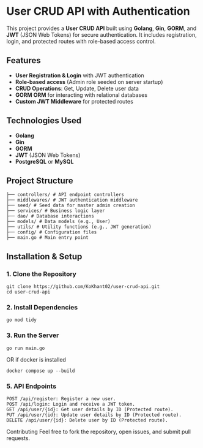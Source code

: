 # User CRUD API with Authentication

This project provides a **User CRUD API** built using **Golang**, **Gin**, **GORM**, and **JWT** (JSON Web Tokens) for secure authentication. It includes registration, login, and protected routes with role-based access control.

## Features
- **User Registration & Login** with JWT authentication
- **Role-based access** (Admin role seeded on server startup)
- **CRUD Operations**: Get, Update, Delete user data
- **GORM ORM** for interacting with relational databases
- **Custom JWT Middleware** for protected routes

## Technologies Used
- **Golang**
- **Gin**
- **GORM**
- **JWT** (JSON Web Tokens)
- **PostgreSQL** or **MySQL**

## Project Structure
```
├── controllers/ # API endpoint controllers 
├── middlewares/ # JWT authentication middleware
├── seed/ # Seed data for master admin creation
├── services/ # Business logic layer
├── dao/ # Database interactions
├── models/ # Data models (e.g., User)
├── utils/ # Utility functions (e.g., JWT generation)
├── config/ # Configuration files
├── main.go # Main entry point 
```

## Installation & Setup

### 1. Clone the Repository
```
git clone https://github.com/KoKhant02/user-crud-api.git
cd user-crud-api
```

### 2. Install Dependencies
```
go mod tidy
```

### 3. Run the Server
```
go run main.go
```
OR if docker is installed
```
docker compose up --build
```

### 5. API Endpoints
```
POST /api/register: Register a new user.
POST /api/login: Login and receive a JWT token.
GET /api/user/{id}: Get user details by ID (Protected route).
PUT /api/user/{id}: Update user details by ID (Protected route).
DELETE /api/user/{id}: Delete user by ID (Protected route).
```

Contributing
Feel free to fork the repository, open issues, and submit pull requests.
